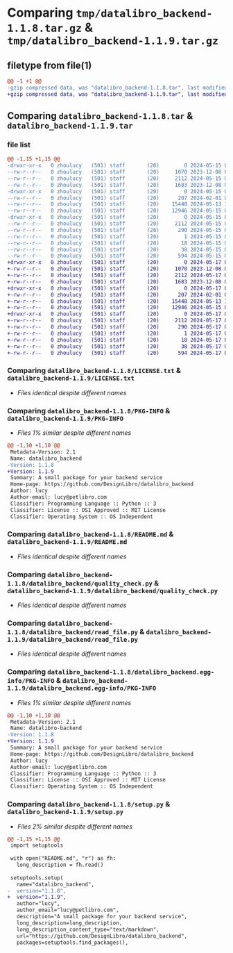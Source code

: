 # Comparing `tmp/datalibro_backend-1.1.8.tar.gz` & `tmp/datalibro_backend-1.1.9.tar.gz`

## filetype from file(1)

```diff
@@ -1 +1 @@
-gzip compressed data, was "datalibro_backend-1.1.8.tar", last modified: Wed May 15 06:18:36 2024, max compression
+gzip compressed data, was "datalibro_backend-1.1.9.tar", last modified: Fri May 17 05:36:16 2024, max compression
```

## Comparing `datalibro_backend-1.1.8.tar` & `datalibro_backend-1.1.9.tar`

### file list

```diff
@@ -1,15 +1,15 @@
-drwxr-xr-x   0 zhoulucy   (501) staff       (20)        0 2024-05-15 06:18:36.011304 datalibro_backend-1.1.8/
--rw-r--r--   0 zhoulucy   (501) staff       (20)     1070 2023-12-08 09:34:06.000000 datalibro_backend-1.1.8/LICENSE.txt
--rw-r--r--   0 zhoulucy   (501) staff       (20)     2112 2024-05-15 06:18:36.011019 datalibro_backend-1.1.8/PKG-INFO
--rw-r--r--   0 zhoulucy   (501) staff       (20)     1683 2023-12-08 09:30:25.000000 datalibro_backend-1.1.8/README.md
-drwxr-xr-x   0 zhoulucy   (501) staff       (20)        0 2024-05-15 06:18:36.009971 datalibro_backend-1.1.8/datalibro_backend/
--rw-r--r--   0 zhoulucy   (501) staff       (20)      207 2024-02-01 06:19:04.000000 datalibro_backend-1.1.8/datalibro_backend/__init__.py
--rw-r--r--   0 zhoulucy   (501) staff       (20)    15448 2024-05-13 10:15:45.000000 datalibro_backend-1.1.8/datalibro_backend/quality_check.py
--rw-r--r--   0 zhoulucy   (501) staff       (20)    12946 2024-05-15 06:17:37.000000 datalibro_backend-1.1.8/datalibro_backend/read_file.py
-drwxr-xr-x   0 zhoulucy   (501) staff       (20)        0 2024-05-15 06:18:36.010802 datalibro_backend-1.1.8/datalibro_backend.egg-info/
--rw-r--r--   0 zhoulucy   (501) staff       (20)     2112 2024-05-15 06:18:35.000000 datalibro_backend-1.1.8/datalibro_backend.egg-info/PKG-INFO
--rw-r--r--   0 zhoulucy   (501) staff       (20)      290 2024-05-15 06:18:35.000000 datalibro_backend-1.1.8/datalibro_backend.egg-info/SOURCES.txt
--rw-r--r--   0 zhoulucy   (501) staff       (20)        1 2024-05-15 06:18:35.000000 datalibro_backend-1.1.8/datalibro_backend.egg-info/dependency_links.txt
--rw-r--r--   0 zhoulucy   (501) staff       (20)       18 2024-05-15 06:18:35.000000 datalibro_backend-1.1.8/datalibro_backend.egg-info/top_level.txt
--rw-r--r--   0 zhoulucy   (501) staff       (20)       38 2024-05-15 06:18:36.011361 datalibro_backend-1.1.8/setup.cfg
--rw-r--r--   0 zhoulucy   (501) staff       (20)      594 2024-05-15 06:18:09.000000 datalibro_backend-1.1.8/setup.py
+drwxr-xr-x   0 zhoulucy   (501) staff       (20)        0 2024-05-17 05:36:16.264738 datalibro_backend-1.1.9/
+-rw-r--r--   0 zhoulucy   (501) staff       (20)     1070 2023-12-08 09:34:06.000000 datalibro_backend-1.1.9/LICENSE.txt
+-rw-r--r--   0 zhoulucy   (501) staff       (20)     2112 2024-05-17 05:36:16.264434 datalibro_backend-1.1.9/PKG-INFO
+-rw-r--r--   0 zhoulucy   (501) staff       (20)     1683 2023-12-08 09:30:25.000000 datalibro_backend-1.1.9/README.md
+drwxr-xr-x   0 zhoulucy   (501) staff       (20)        0 2024-05-17 05:36:16.263405 datalibro_backend-1.1.9/datalibro_backend/
+-rw-r--r--   0 zhoulucy   (501) staff       (20)      207 2024-02-01 06:19:04.000000 datalibro_backend-1.1.9/datalibro_backend/__init__.py
+-rw-r--r--   0 zhoulucy   (501) staff       (20)    15448 2024-05-13 10:15:45.000000 datalibro_backend-1.1.9/datalibro_backend/quality_check.py
+-rw-r--r--   0 zhoulucy   (501) staff       (20)    12946 2024-05-15 06:17:37.000000 datalibro_backend-1.1.9/datalibro_backend/read_file.py
+drwxr-xr-x   0 zhoulucy   (501) staff       (20)        0 2024-05-17 05:36:16.264225 datalibro_backend-1.1.9/datalibro_backend.egg-info/
+-rw-r--r--   0 zhoulucy   (501) staff       (20)     2112 2024-05-17 05:36:16.000000 datalibro_backend-1.1.9/datalibro_backend.egg-info/PKG-INFO
+-rw-r--r--   0 zhoulucy   (501) staff       (20)      290 2024-05-17 05:36:16.000000 datalibro_backend-1.1.9/datalibro_backend.egg-info/SOURCES.txt
+-rw-r--r--   0 zhoulucy   (501) staff       (20)        1 2024-05-17 05:36:16.000000 datalibro_backend-1.1.9/datalibro_backend.egg-info/dependency_links.txt
+-rw-r--r--   0 zhoulucy   (501) staff       (20)       18 2024-05-17 05:36:16.000000 datalibro_backend-1.1.9/datalibro_backend.egg-info/top_level.txt
+-rw-r--r--   0 zhoulucy   (501) staff       (20)       38 2024-05-17 05:36:16.264796 datalibro_backend-1.1.9/setup.cfg
+-rw-r--r--   0 zhoulucy   (501) staff       (20)      594 2024-05-17 05:36:11.000000 datalibro_backend-1.1.9/setup.py
```

### Comparing `datalibro_backend-1.1.8/LICENSE.txt` & `datalibro_backend-1.1.9/LICENSE.txt`

 * *Files identical despite different names*

### Comparing `datalibro_backend-1.1.8/PKG-INFO` & `datalibro_backend-1.1.9/PKG-INFO`

 * *Files 1% similar despite different names*

```diff
@@ -1,10 +1,10 @@
 Metadata-Version: 2.1
 Name: datalibro_backend
-Version: 1.1.8
+Version: 1.1.9
 Summary: A small package for your backend service
 Home-page: https://github.com/DesignLibro/datalibro_backend
 Author: lucy
 Author-email: lucy@petlibro.com
 Classifier: Programming Language :: Python :: 3
 Classifier: License :: OSI Approved :: MIT License
 Classifier: Operating System :: OS Independent
```

### Comparing `datalibro_backend-1.1.8/README.md` & `datalibro_backend-1.1.9/README.md`

 * *Files identical despite different names*

### Comparing `datalibro_backend-1.1.8/datalibro_backend/quality_check.py` & `datalibro_backend-1.1.9/datalibro_backend/quality_check.py`

 * *Files identical despite different names*

### Comparing `datalibro_backend-1.1.8/datalibro_backend/read_file.py` & `datalibro_backend-1.1.9/datalibro_backend/read_file.py`

 * *Files identical despite different names*

### Comparing `datalibro_backend-1.1.8/datalibro_backend.egg-info/PKG-INFO` & `datalibro_backend-1.1.9/datalibro_backend.egg-info/PKG-INFO`

 * *Files 1% similar despite different names*

```diff
@@ -1,10 +1,10 @@
 Metadata-Version: 2.1
 Name: datalibro-backend
-Version: 1.1.8
+Version: 1.1.9
 Summary: A small package for your backend service
 Home-page: https://github.com/DesignLibro/datalibro_backend
 Author: lucy
 Author-email: lucy@petlibro.com
 Classifier: Programming Language :: Python :: 3
 Classifier: License :: OSI Approved :: MIT License
 Classifier: Operating System :: OS Independent
```

### Comparing `datalibro_backend-1.1.8/setup.py` & `datalibro_backend-1.1.9/setup.py`

 * *Files 2% similar despite different names*

```diff
@@ -1,15 +1,15 @@
 import setuptools
 
 with open("README.md", "r") as fh:
   long_description = fh.read()
 
 setuptools.setup(
   name="datalibro_backend",
-  version="1.1.8",
+  version="1.1.9",
   author="lucy",
   author_email="lucy@petlibro.com",
   description="A small package for your backend service",
   long_description=long_description,
   long_description_content_type="text/markdown",
   url="https://github.com/DesignLibro/datalibro_backend",
   packages=setuptools.find_packages(),
```

